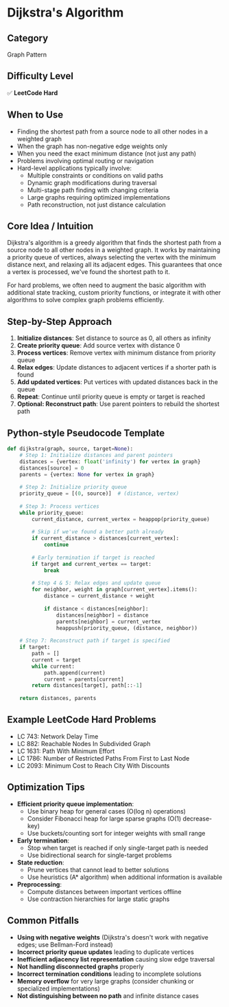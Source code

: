 # Dijkstra's Algorithm

## Category
Graph Pattern

## Difficulty Level
✅ **LeetCode Hard**

## When to Use
- Finding the shortest path from a source node to all other nodes in a weighted graph
- When the graph has non-negative edge weights only
- When you need the exact minimum distance (not just any path)
- Problems involving optimal routing or navigation
- Hard-level applications typically involve:
  - Multiple constraints or conditions on valid paths
  - Dynamic graph modifications during traversal
  - Multi-stage path finding with changing criteria
  - Large graphs requiring optimized implementations
  - Path reconstruction, not just distance calculation

## Core Idea / Intuition
Dijkstra's algorithm is a greedy algorithm that finds the shortest path from a source node to all other nodes in a weighted graph. It works by maintaining a priority queue of vertices, always selecting the vertex with the minimum distance next, and relaxing all its adjacent edges. This guarantees that once a vertex is processed, we've found the shortest path to it.

For hard problems, we often need to augment the basic algorithm with additional state tracking, custom priority functions, or integrate it with other algorithms to solve complex graph problems efficiently.

## Step-by-Step Approach
1. **Initialize distances**: Set distance to source as 0, all others as infinity
2. **Create priority queue**: Add source vertex with distance 0
3. **Process vertices**: Remove vertex with minimum distance from priority queue
4. **Relax edges**: Update distances to adjacent vertices if a shorter path is found
5. **Add updated vertices**: Put vertices with updated distances back in the queue
6. **Repeat**: Continue until priority queue is empty or target is reached
7. **Optional: Reconstruct path**: Use parent pointers to rebuild the shortest path

## Python-style Pseudocode Template
```python
def dijkstra(graph, source, target=None):
    # Step 1: Initialize distances and parent pointers
    distances = {vertex: float('infinity') for vertex in graph}
    distances[source] = 0
    parents = {vertex: None for vertex in graph}
    
    # Step 2: Initialize priority queue
    priority_queue = [(0, source)]  # (distance, vertex)
    
    # Step 3: Process vertices
    while priority_queue:
        current_distance, current_vertex = heappop(priority_queue)
        
        # Skip if we've found a better path already
        if current_distance > distances[current_vertex]:
            continue
        
        # Early termination if target is reached
        if target and current_vertex == target:
            break
        
        # Step 4 & 5: Relax edges and update queue
        for neighbor, weight in graph[current_vertex].items():
            distance = current_distance + weight
            
            if distance < distances[neighbor]:
                distances[neighbor] = distance
                parents[neighbor] = current_vertex
                heappush(priority_queue, (distance, neighbor))
    
    # Step 7: Reconstruct path if target is specified
    if target:
        path = []
        current = target
        while current:
            path.append(current)
            current = parents[current]
        return distances[target], path[::-1]
    
    return distances, parents
```

## Example LeetCode Hard Problems
- LC 743: Network Delay Time
- LC 882: Reachable Nodes In Subdivided Graph
- LC 1631: Path With Minimum Effort
- LC 1786: Number of Restricted Paths From First to Last Node
- LC 2093: Minimum Cost to Reach City With Discounts

## Optimization Tips
- **Efficient priority queue implementation**:
  - Use binary heap for general cases (O(log n) operations)
  - Consider Fibonacci heap for large sparse graphs (O(1) decrease-key)
  - Use buckets/counting sort for integer weights with small range
- **Early termination**:
  - Stop when target is reached if only single-target path is needed
  - Use bidirectional search for single-target problems
- **State reduction**:
  - Prune vertices that cannot lead to better solutions
  - Use heuristics (A* algorithm) when additional information is available
- **Preprocessing**:
  - Compute distances between important vertices offline
  - Use contraction hierarchies for large static graphs

## Common Pitfalls
- **Using with negative weights** (Dijkstra's doesn't work with negative edges; use Bellman-Ford instead)
- **Incorrect priority queue updates** leading to duplicate vertices
- **Inefficient adjacency list representation** causing slow edge traversal
- **Not handling disconnected graphs** properly
- **Incorrect termination conditions** leading to incomplete solutions
- **Memory overflow** for very large graphs (consider chunking or specialized implementations)
- **Not distinguishing between no path** and infinite distance cases
